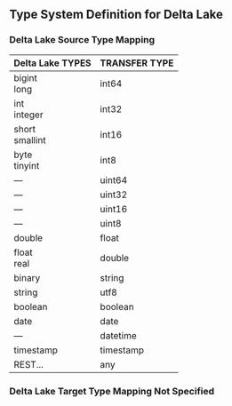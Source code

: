 ## Type System Definition for Delta Lake


### Delta Lake Source Type Mapping

| Delta Lake TYPES | TRANSFER TYPE |
| --- | ----------- |
|bigint<br/>long|int64|
|int<br/>integer|int32|
|short<br/>smallint|int16|
|byte<br/>tinyint|int8|
|—|uint64|
|—|uint32|
|—|uint16|
|—|uint8|
|double|float|
|float<br/>real|double|
|binary|string|
|string|utf8|
|boolean|boolean|
|date|date|
|—|datetime|
|timestamp|timestamp|
|REST...|any|


### Delta Lake Target Type Mapping Not Specified
